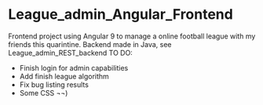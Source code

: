 # League_admin_Angular_Frontend
Frontend project using Angular 9 to manage a online football league with my friends this quarintine. Backend made in Java, see League_admin_REST_backend
TO DO:
- Finish login for admin capabilities
- Add finish league algorithm
- Fix bug listing results
- Some CSS ¬¬)
